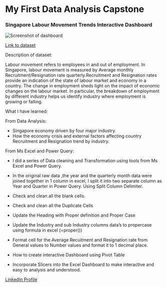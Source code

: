 # My First Data Analysis Capstone

### Singapore Labour Movement Trends Interactive Dashboard

![Screenshot of dashboard](https://i.imgur.com/kM4LLow.jpg)

[Link to dataset](https://www.kaggle.com/datasets/subhamjain/recruitment-resignation-rates-singapore?resource=download)

Description of dataset:

Labour movement refers to employees in and out of employment.  In Singapore, labour movement is measured by Average monthly Recruitment/Resignation rate quarterly.Recruitment and Resignation rates provide an indication of the state of labour market and economy in a country. The change in employment sheds light on the impact of economic changes on the labour market. In particular, the breakdown of employment by different industry helps us identify industry where employment is growing or falling.

What I have learned:

From Data Analysis:

- Singapore economy driven by four major industry.
- How the economy crisis and external factors affecting country Recruitment and Resignation trend by industry.

From Ms Excel and Power Query:

- I did a series of Data cleaning and Transformation using tools from Ms Excel and Power Query.
- In the original raw data ,the year and the quarterly month data were joined together in 1 column in excel, I split it into two separate column as Year and Quarter in Power Query. Using Split Column Delimiter.

- Check and clean all the blank cells.
- Check and clean all the  Duplicate Cells
- Update the Heading with Proper definition and Proper Case
- Update the Industry and sub Industry columns data’s to propercase using formula in excel (=proper())
- Format cell for the Average Recuitment and Resignation rate from General values to Number values and format it to 1 decimal place.
- How to create interactive Dashboard using Pivot Table
- Incorporate Slicers into the Excel Dashboard to make interactive and easy to analysis and understood.

[LinkedIn Profile](https://www.linkedin.com/in/sailaja-begum-6b7167259/)

